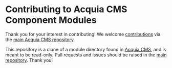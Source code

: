 # Contributing to Acquia CMS Component Modules

Thank you for your interest in contributing! We welcome
[contributions](https://github.com/acquia/acquia_cms/blob/develop/CONTRIBUTING.md)
via the [main Acquia CMS repository](https://github.com/acquia/acquia_cms).

This repository is a clone of a module directory found in
[Acquia CMS](https://github.com/acquia/acquia_cms), and is meant to be
read-only. Pull requests and issues should be raised in the
[main repository](https://github.com/acquia/acquia_cms). Thank you!
